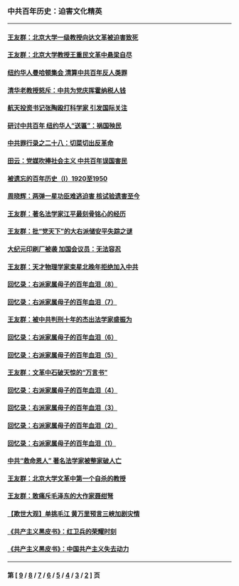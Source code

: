 ### 中共百年历史：迫害文化精英
---
#### [王友群：北京大学一级教授向达文革被迫害致死](../../pages/nf1176111/n13150966.md?08180430) 
#### [王友群：北京大学教授王重民文革中悬梁自尽](../../pages/nf1176111/n13084645.md?08180430) 
#### [纽约华人曼哈顿集会 清算中共百年反人类罪](../../pages/nf1176111/n13084157.md?08180430) 
#### [清华老教授怒斥：中共为党庆挥霍纳税人钱](../../pages/nf1176111/n13071430.md?08180430) 
#### [航天投资书记张陶殴打科学家 引发国际关注](../../pages/nf1176111/n13069132.md?08180430) 
#### [研讨中共百年 纽约华人“送匾”：祸国殃民](../../pages/nf1176111/n13057367.md?08180430) 
#### [中共罪行录之二十八：切菜切出反革命](../../pages/nf1176111/n13030600.md?08180430) 
#### [田云：党媒吹捧社会主义 中共百年误国害民](../../pages/nf1176111/n13006682.md?08180430) 
#### [被遗忘的百年历史（I）1920至1950](../../pages/nf1176111/n12986411.md?08180430) 
#### [周晓辉：两弹一星功臣难逃迫害 核试验遗害至今](../../pages/nf1176111/n12974997.md?08180430) 
#### [王友群：著名法学家江平最刻骨铭心的经历](../../pages/nf1176111/n12970787.md?08180430) 
#### [王友群：批“党天下”的大右派储安平失踪之谜](../../pages/nf1176111/n12954229.md?08180430) 
#### [大纪元印刷厂被袭 加国会议员：无法容忍](../../pages/nf1176111/n12883028.md?08180430) 
#### [王友群：天才物理学家束星北晚年拒绝加入中共](../../pages/nf1176111/n12792913.md?08180430) 
#### [回忆录：右派家属母子的百年血泪（8）](../../pages/nf1176111/n12706196.md?08180430) 
#### [回忆录：右派家属母子的百年血泪（7）](../../pages/nf1176111/n12706191.md?08180430) 
#### [王友群：被中共判刑十年的杰出法学家盛振为](../../pages/nf1176111/n12706141.md?08180430) 
#### [回忆录：右派家属母子的百年血泪（6）](../../pages/nf1176111/n12698863.md?08180430) 
#### [回忆录：右派家属母子的百年血泪（5）](../../pages/nf1176111/n12692515.md?08180430) 
#### [王友群：文革中石破天惊的“万言书”](../../pages/nf1176111/n12690994.md?08180430) 
#### [回忆录：右派家属母子的百年血泪（4）](../../pages/nf1176111/n12686410.md?08180430) 
#### [回忆录：右派家属母子的百年血泪（3）](../../pages/nf1176111/n12683820.md?08180430) 
#### [回忆录：右派家属母子的百年血泪（2）](../../pages/nf1176111/n12679738.md?08180430) 
#### [回忆录：右派家属母子的百年血泪（1）](../../pages/nf1176111/n12678112.md?08180430) 
#### [中共“救命恩人” 著名法学家被整家破人亡](../../pages/nf1176111/n12658168.md?08180430) 
#### [王友群：北京大学文革中第一个自杀的教授](../../pages/nf1176111/n12632697.md?08180430) 
#### [王友群：敢痛斥毛泽东的大作家聂绀弩](../../pages/nf1176111/n12384788.md?08180430) 
#### [【欺世大观】单挑毛江 黄万里预言三峡加剧灾情](../../pages/nf1176111/n12357101.md?08180430) 
#### [《共产主义黑皮书》：红卫兵的荣耀时刻](../../pages/nf1176111/n12190329.md?08180430) 
#### [《共产主义黑皮书》：中国共产主义失去动力](../../pages/nf1176111/n12168749.md?08180430) 

---
#### 第 [ [9](./9.md?08180430) / [8](./8.md?08180430) / [7](./7.md?08180430) / [6](./6.md?08180430) / [5](./5.md?08180430) / [4](./4.md?08180430) / [3](./3.md?08180430) / [2](./2.md?08180430) ] 页

